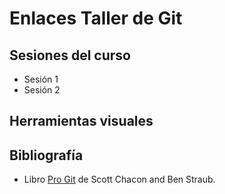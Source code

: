 # Enlaces Taller de Git

## Sesiones del curso

- Sesión 1
- Sesión 2

## Herramientas visuales



## Bibliografía

- Libro [Pro Git](https://git-scm.com/book/en/v2) de Scott Chacon and Ben Straub.
